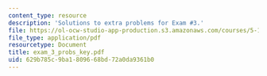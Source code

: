 ```yaml
---
content_type: resource
description: 'Solutions to extra problems for Exam #3.'
file: https://ol-ocw-studio-app-production.s3.amazonaws.com/courses/5-13-organic-chemistry-ii-fall-2006/629b785c9ba1809668bd72a0da9361b0_exam_3_probs_key.pdf
file_type: application/pdf
resourcetype: Document
title: exam_3_probs_key.pdf
uid: 629b785c-9ba1-8096-68bd-72a0da9361b0
---
```

